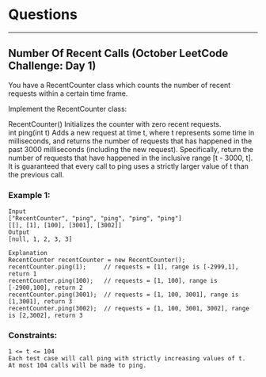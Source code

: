 # Questions

-----------------------

## Number Of Recent Calls (October LeetCode Challenge: Day 1)

You have a RecentCounter class which counts the number of recent requests within a certain time frame. <br>

Implement the RecentCounter class: <br>

RecentCounter() Initializes the counter with zero recent requests. <br>
int ping(int t) Adds a new request at time t, where t represents some time in milliseconds, and returns the number of requests that has happened in the past 3000 milliseconds (including the new request). Specifically, return the number of requests that have happened in the inclusive range [t - 3000, t]. <br>
It is guaranteed that every call to ping uses a strictly larger value of t than the previous call. <br>

### Example 1:
```
Input
["RecentCounter", "ping", "ping", "ping", "ping"]
[[], [1], [100], [3001], [3002]]
Output
[null, 1, 2, 3, 3]

Explanation
RecentCounter recentCounter = new RecentCounter();
recentCounter.ping(1);     // requests = [1], range is [-2999,1], return 1
recentCounter.ping(100);   // requests = [1, 100], range is [-2900,100], return 2
recentCounter.ping(3001);  // requests = [1, 100, 3001], range is [1,3001], return 3
recentCounter.ping(3002);  // requests = [1, 100, 3001, 3002], range is [2,3002], return 3
```

### Constraints:
```
1 <= t <= 104
Each test case will call ping with strictly increasing values of t.
At most 104 calls will be made to ping.
```
